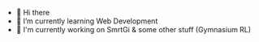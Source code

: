 - 👋 Hi there
- 🌱 I’m currently learning Web Development
- 🔭 I'm currently working on SmrtGi & some other stuff (Gymnasium RL)

<!---
fvazqu/fvazqu is a ✨ special ✨ repository because its `README.md` (this file) appears on your GitHub profile.
You can click the Preview link to take a look at your changes.
--->
